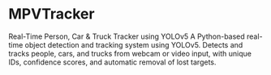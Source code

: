 # MPVTracker
Real-Time Person, Car &amp; Truck Tracker using YOLOv5 A Python-based real-time object detection and tracking system using YOLOv5. Detects and tracks people, cars, and trucks from webcam or video input, with unique IDs, confidence scores, and automatic removal of lost targets.
